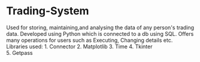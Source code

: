 # Trading-System
  Used for storing, maintaining,and analysing the data of any person's trading data.
  Developed using Python which is connected to a db using SQL.
  Offers many operations for users such as Executing, Changing details etc.
  Libraries used:
    1. Connector
    2. Matplotlib
    3. Time
    4. Tkinter  
    5. Getpass
